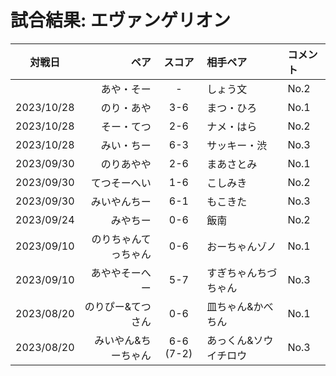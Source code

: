 # 試合結果: エヴァンゲリオン

| 対戦日 | ペア | スコア | 相手ペア | コメント |
| :---: | ----: | :---: | :---- | :---- |
|  | あや・そー | - | しょう文 | No.2 |
| 2023/10/28 | のり・あや | 3-6 | まつ・ひろ | No.1 |
| 2023/10/28 | そー・てつ | 2-6 | ナメ・はら | No.2 |
| 2023/10/28 | みい・ちー | 6-3 | サッキー・渋 | No.3 |
| 2023/09/30 | のりあやや | 2-6 | まあさとみ | No.1 |
| 2023/09/30 | てつそーへい | 1-6 | こしみき | No.2 |
| 2023/09/30 | みいやんちー | 6-1 | もこきた | No.3 |
| 2023/09/24 | みやちー | 0-6 | 飯南 | No.2 |
| 2023/09/10 | のりちゃんてっちゃん | 0-6 | おーちゃんゾノ | No.1 |
| 2023/09/10 | あややそーへー | 5-7 | すぎちゃんちづちゃん | No.3 |
| 2023/08/20 | のりぴー&てつさん | 0-6 | 皿ちゃん&かべちん | No.1 |
| 2023/08/20 | みいやん&ちーちゃん | 6-6 (7-2) | あっくん&ソウイチロウ | No.3 |


